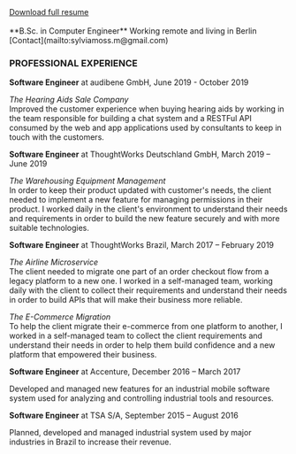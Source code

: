 ---
---

<link rel="stylesheet" href="https://use.fontawesome.com/releases/v5.4.1/css/all.css" integrity="sha384-5sAR7xN1Nv6T6+dT2mhtzEpVJvfS3NScPQTrOxhwjIuvcA67KV2R5Jz6kr4abQsz" crossorigin="anonymous">
<link rel="stylesheet" href="https://cdn.rawgit.com/konpa/devicon/df6431e323547add1b4cf45992913f15286456d3/devicon.min.css">
<script src="https://code.iconify.design/1/1.0.6/iconify.min.js"></script>

 <a href="https://github.com/sylviamoss/sylviamoss.github.io/raw/master/SylviaMossResume.pdf" title="Resume" id="download-resume">
      <i class="fas fa-download"></i> Download full resume
    </a> 
<br><br>
**B.Sc. in Computer Engineer**   
Working remote and living in Berlin   
[Contact](mailto:sylviamoss.m@gmail.com)   
  

### PROFESSIONAL EXPERIENCE

**Software Engineer** 
at audibene GmbH, June 2019 -  October 2019 

*The Hearing Aids Sale Company*      
Improved the customer experience when buying hearing aids by working in the team responsible for building a chat system and a
RESTFul API consumed by the web and app applications used by consultants to keep in touch with the customers.   

<div id="technologies-icons-resume">
  <i class="fab fa-java" title="Java 8 with Spring Boot"></i>
  <i class="fab fa-jenkins" title="Jenkins to run our CI and for the deployment of Docker containers into AWS."></i>
  <i class="fab fa-docker" title="Docker"></i>
  <i class="fab fa-aws" title="AWS"></i>
  <i class="devicon-postgresql-plain-wordmark" title="Postgres"></i>
</div>


**Software Engineer** at ThoughtWorks Deutschland GmbH, March 2019 – June 2019   
  
*The Warehousing Equipment Management*   
In order to keep their product updated with customer's needs, the client needed to implement a new feature for managing
permissions in their product. I worked daily in the client's environment to understand their needs and requirements in order to build
the new feature securely and with more suitable technologies.

<!-- * Golang for the backend and ReactJS for the frontend.
* Concourse to run our CI and for the deployment of Docker containers into AWS.
* Terraform for managing our infrastructure architecture.
* AWS features such as DynamoDB, S3, CloundFront, AutoScaling and EC2. -->

<div id="technologies-icons-resume">
   <i class="devicon-go-plain" title="Golang"></i>
   <i class="devicon-react-original" title="ReactJS"></i>
   <span class="iconify" data-icon="mdi-concourse-ci" data-inline="false" title="Concourse to run our CI and for the deployment of Docker containers into AWS."></span>
   <span class="iconify" data-icon="logos:terraform" data-inline="false" title="Terraform for managing our infrastructure architecture."></span>
  <i class="fab fa-docker" title="Docker"></i>
  <i class="fab fa-aws" title="AWS" title="AWS features such as DynamoDB, S3, CloundFront, AutoScaling and EC2."></i>
</div>
  

**Software Engineer** at ThoughtWorks Brazil, March 2017 – February 2019   
  
*The Airline Microservice*   
The client needed to migrate one part of an order checkout flow from a legacy platform to a new one. I worked in a self-managed
team, working daily with the client to collect their requirements and understand their needs in order to build APIs that will make their
business more reliable.

<!-- * Java 8 with Spring Cloud for the APIs and Perl for the legacy backend.
* Jenkins to run our CI and for the deployment of containers into the client's own cloud platform.
* RabbitMQ as a message broker and Splunk as logging manager. -->

<div id="technologies-icons-resume">
  <i class="fab fa-java" title="Java 8 with Spring Cloud for the APIs"></i>
  <span class="iconify" data-icon="simple-icons:perl" data-inline="false" title="Perl for the legacy backend"></span>
  <i class="fab fa-jenkins" title="Jenkins to run our CI and for the deployment of containers into the client's own cloud platform."></i>
  <span class="iconify" data-icon="simple-icons:rabbitmq" data-inline="false" title="RabbitMQ as a message broker."></span>
</div>
  
*The E-Commerce Migration*   
To help the client migrate their e-commerce from one platform to another, I worked in a self-managed team to collect the client
requirements and understand their needs in order to help them build confidence and a new platform that empowered their business.

<!-- * Java 6 and Scala for the backend migration into microservices.
* JSP, SASS/CSS for the front-end to build a new version of the retail company’s web application and microservices.
* Both MySQL and MongoDB for the database.
* GoCD to run our CI and for the deployment of containers into AWS.
* Test pyramid concept to build automated tests JUnit, Mockito.
* Analysis of primary data from the client to transform the customer needs into new features. -->

<div id="technologies-icons-resume">
  <i class="fab fa-java" title="Java 6 on the legacy backend"></i>
  <i class="devicons devicons-scala" title="Scala for the new microservices"></i>
  <i class="devicon-sass-original" title="SASS/CSS for the front-end to build a new version of the retail company’s web application"></i>
  <i class="fab fa-docker" title="Docker"></i>
  <i class="fab fa-aws" title="AWS"></i>
  <i class="devicon-mysql-plain-wordmark"></i>
  <i class="devicon-mongodb-plain-wordmark"></i>
</div>
  
**Software Engineer** at Accenture, December 2016 – March 2017   
  
Developed and managed new features for an industrial mobile software system used for analyzing and controlling
industrial tools and resources. 
   
<div id="technologies-icons-resume">
  <i class="fab fa-java" title="Java on the legacy backend"></i>
  <span class="iconify" data-icon="mdi:xamarin" data-inline="false" title="Xamarin as cross-platform for mobile development"></span>
</div>

**Software Engineer** at TSA S/A, September 2015 – August 2016   

Planned, developed and managed industrial system used by major industries in Brazil to increase their revenue.

<!-- * Utilized C#, ASP.NET, SQL Server, Javascript, JQuery, HTML5, CSS, and Bootstrap to develop the industrial system. -->

<div id="technologies-icons-resume">
  <i class="devicon-csharp-plain"></i>
  <span class="iconify" data-icon="cib:dot-net" data-inline="false"></span>
  <span class="iconify" data-icon="carbon:sql" data-inline="false"></span>
  <i class="devicon-jquery-plain-wordmark"></i>
  <i class="devicon-html5-plain-wordmark"></i>
  <i class="devicon-css3-plain-wordmark"></i>
  <i class="devicon-bootstrap-plain-wordmark"></i>
</div>